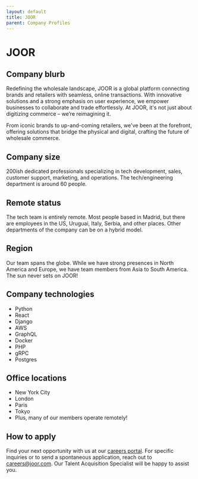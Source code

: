 ```yaml
---
layout: default
title: JOOR
parent: Company Profiles
---
```


# JOOR

## Company blurb

Redefining the wholesale landscape, JOOR is a global platform connecting brands and retailers with seamless, online transactions. With innovative solutions and a strong emphasis on user experience, we empower businesses to collaborate and trade effortlessly. At JOOR, it's not just about digitizing commerce – we’re reimagining it. 

From iconic brands to up-and-coming retailers, we've been at the forefront, offering solutions that bridge the physical and digital, crafting the future of wholesale commerce.

## Company size

200ish dedicated professionals specializing in tech development, sales, customer support, marketing, and operations. The tech/engineering department is around 60 people.

## Remote status

The tech team is entirely remote. Most people based in Madrid, but there are employees in the US, Uruguai, Italy, Serbia, and other places. Other departments of the company can be on a hybrid model. 

## Region

Our team spans the globe. While we have strong presences in North America and Europe, we have team members from Asia to South America. The sun never sets on JOOR!

## Company technologies

* Python
* React
* Django
* AWS
* GraphQL
* Docker
* PHP
* gRPC
* Postgres

## Office locations

- New York City
- London
- Paris
- Tokyo
- Plus, many of our members operate remotely!

## How to apply

Find your next opportunity with us at our [careers portal](https://joor.com/careers/). For specific inquiries or to send a spontaneous application, reach out to careers@joor.com. Our Talent Acquisition Specialist will be happy to assist you.
